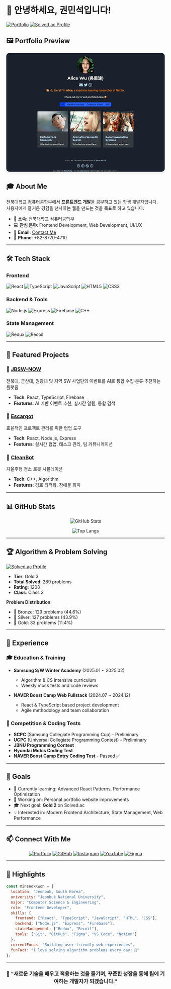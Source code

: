# 👋 안녕하세요, 권민석입니다!

[![Portfolio](https://img.shields.io/badge/Portfolio-M--SE0K-blue?style=for-the-badge&logo=github)](https://m-se0k.github.io/)
[![Solved.ac Profile](http://mazassumnida.wtf/api/v2/generate_badge?boj=seg7577)](https://solved.ac/seg7577)


## 🖼️ Portfolio Preview

<div align="center">
  <img src="preview.png" alt="M-SE0K Portfolio Preview" width="800" style="border-radius: 10px; box-shadow: 0 4px 8px rgba(0,0,0,0.1);">
</div>


## 🎓 About Me

전북대학교 컴퓨터공학부에서 **프론트엔드 개발**을 공부하고 있는 학생 개발자입니다.  
사용자에게 즐거운 경험을 선사하는 웹을 만드는 것을 목표로 하고 있습니다.

- 🏫 **소속**: 전북대학교 컴퓨터공학부
- 💻 **관심 분야**: Frontend Development, Web Development, UI/UX
- 📧 **Email**: [Contact Me](https://m-se0k.github.io/contact/)
- 📱 **Phone**: +82-8770-4710

---

## 🛠️ Tech Stack

### Frontend
![React](https://img.shields.io/badge/react-61DAFB?style=for-the-badge&logo=react&logoColor=black)
![TypeScript](https://img.shields.io/badge/typescript-3178C6?style=for-the-badge&logo=typescript&logoColor=white)
![JavaScript](https://img.shields.io/badge/javascript-F7DF1E?style=for-the-badge&logo=javascript&logoColor=black)
![HTML5](https://img.shields.io/badge/html5-E34F26?style=for-the-badge&logo=html5&logoColor=white)
![CSS3](https://img.shields.io/badge/css3-1572B6?style=for-the-badge&logo=css3&logoColor=white)

### Backend & Tools
![Node.js](https://img.shields.io/badge/node.js-339933?style=for-the-badge&logo=Node.js&logoColor=white)
![Express](https://img.shields.io/badge/express-000000?style=for-the-badge&logo=express&logoColor=white)
![Firebase](https://img.shields.io/badge/firebase-FFCA28?style=for-the-badge&logo=firebase&logoColor=white)
![C++](https://img.shields.io/badge/c++-00599C?style=for-the-badge&logo=cplusplus&logoColor=white)

### State Management
![Redux](https://img.shields.io/badge/redux-764ABC?style=for-the-badge&logo=redux&logoColor=white)
![Recoil](https://img.shields.io/badge/recoil-3578E5?style=for-the-badge&logo=recoil&logoColor=white)

---

## 🚀 Featured Projects

### 🌟 [JBSW-NOW](https://github.com/M-SE0K/JBSW-NOW)
전북대, 군산대, 원광대 및 지역 SW 사업단의 이벤트를 AI로 통합 수집·분류·추천하는 플랫폼
- **Tech**: React, TypeScript, Firebase
- **Features**: AI 기반 이벤트 추천, 실시간 알림, 통합 검색

### 🐌 [Escargot](https://github.com/M-SE0K/escargot)
효율적인 프로젝트 관리를 위한 협업 도구
- **Tech**: React, Node.js, Express
- **Features**: 실시간 협업, 태스크 관리, 팀 커뮤니케이션

### 🤖 [CleanBot](https://github.com/M-SE0K/cleanBot)
자율주행 청소 로봇 시뮬레이션
- **Tech**: C++, Algorithm
- **Features**: 경로 최적화, 장애물 회피

---

## 📊 GitHub Stats

<div align="center">

![GitHub Stats](https://github-readme-stats.vercel.app/api?username=M-SE0K&show_icons=true&theme=radical)

![Top Langs](https://github-readme-stats.vercel.app/api/top-langs/?username=M-SE0K&layout=compact&theme=radical)

</div>

---

## 🏆 Algorithm & Problem Solving

[![Solved.ac Profile](http://mazassumnida.wtf/api/v2/generate_badge?boj=seg7577)](https://solved.ac/seg7577)

- **Tier**: Gold 3
- **Total Solved**: 289 problems
- **Rating**: 1208
- **Class**: Class 3

**Problem Distribution**:
- 🥉 Bronze: 129 problems (44.6%)
- 🥈 Silver: 127 problems (43.9%)
- 🥇 Gold: 33 problems (11.4%)

---

## 💼 Experience

### 🎓 Education & Training
- **Samsung S/W Winter Academy** (2025.01 ~ 2025.02)
  - Algorithm & CS intensive curriculum
  - Weekly mock tests and code reviews
  
- **NAVER Boost Camp Web Fullstack** (2024.07 ~ 2024.12)
  - React & TypeScript based project development
  - Agile methodology and team collaboration

### 🏢 Competition & Coding Tests
- **SCPC** (Samsung Collegiate Programming Cup) - Preliminary
- **UCPC** (Universal Collegiate Programming Contest) - Preliminary
- **JBNU Programming Contest**
- **Hyundai Mobis Coding Test**
- **NAVER Boost Camp Entry Coding Test** - Passed ✅

---

## 🎯 Goals

- 🌱 Currently learning: Advanced React Patterns, Performance Optimization
- 🔭 Working on: Personal portfolio website improvements
- 🎓 Next goal: **Gold 2** on Solved.ac
- 💡 Interested in: Modern Frontend Architecture, State Management, Web Performance

---

## 📫 Connect With Me

<div align="center">

[![Portfolio](https://img.shields.io/badge/Portfolio-000000?style=for-the-badge&logo=github&logoColor=white)](https://m-se0k.github.io/)
[![GitHub](https://img.shields.io/badge/GitHub-181717?style=for-the-badge&logo=github&logoColor=white)](https://github.com/M-SE0K)
[![Instagram](https://img.shields.io/badge/Instagram-E4405F?style=for-the-badge&logo=instagram&logoColor=white)](https://www.instagram.com/m._.se0k)
[![YouTube](https://img.shields.io/badge/YouTube-FF0000?style=for-the-badge&logo=youtube&logoColor=white)](https://youtu.be/ucwpvU6zb9M?si=XNaGgVfaQAiOiKPN)
[![Figma](https://img.shields.io/badge/Figma-F24E1E?style=for-the-badge&logo=figma&logoColor=white)](https://www.figma.com/@m_se0k)

</div>

---

## 🌟 Highlights

```javascript
const minseokKwon = {
  location: "Jeonbuk, South Korea",
  university: "Jeonbuk National University",
  major: "Computer Science & Engineering",
  role: "Frontend Developer",
  skills: {
    frontend: ["React", "TypeScript", "JavaScript", "HTML", "CSS"],
    backend: ["Node.js", "Express", "Firebase"],
    stateManagement: ["Redux", "Recoil"],
    tools: ["Git", "GitHub", "Figma", "VS Code", "Notion"]
  },
  currentFocus: "Building user-friendly web experiences",
  funFact: "I love solving algorithm problems every day! 🧩"
};
```

---

<div align="center">

### 💭 "새로운 기술을 배우고 적용하는 것을 즐기며, 꾸준한 성장을 통해 팀에 기여하는 개발자가 되겠습니다."

</div>

